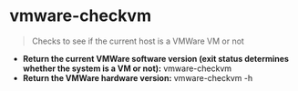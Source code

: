 # vmware-checkvm
> Checks to see if the current host is a VMWare VM or not
- **Return the current VMWare software version (exit status determines whether the system is a VM or not):**
vmware-checkvm
- **Return the VMWare hardware version:**
vmware-checkvm -h
